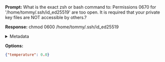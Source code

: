 **Prompt:**
What is the exact zsh or bash command to: Permissions 0670 for '/home/tommy/.ssh/id_ed25519' are too open.
It is required that your private key files are NOT accessible by others.?

**Response:**
chmod 0600 /home/tommy/.ssh/id_ed25519

<details><summary>Metadata</summary>

- Duration: 1334 ms
- Datetime: 2023-08-11T11:36:50.322216
- Model: gpt-3.5-turbo-0613

</details>

**Options:**
```json
{"temperature": 0.0}
```

